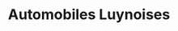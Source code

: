 ---
title: "Automobiles Luynoises"
url: /luynes/automobiles-luynoises/
shop: réparation de voitures
---